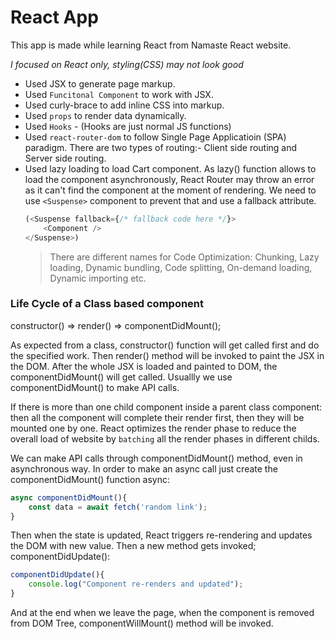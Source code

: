 # React App 

This app is made while learning React from Namaste React website.

*I focused on React only, styling(CSS) may not look good*


- Used JSX to generate page markup.
- Used `Funcitonal Component` to work with JSX.
- Used curly-brace to add inline CSS into markup.
- Used `props` to render data dynamically.
- Used `Hooks` - (Hooks are just normal JS functions)
- Used `react-router-dom` to follow Single Page Applicatioin (SPA) paradigm. There are two types of routing:- Client side routing and Server side routing.
- Used lazy loading to load Cart component. As lazy() function allows to load the component asynchronously, React Router may throw an error as it can't find the component at the moment of rendering. We need to use `<Suspense>` component to prevent that and use a fallback attribute.
    ```javascript
    (<Suspense fallback={/* fallback code here */}>
        <Component />
    </Suspense>)
    ```
    >There are different names for Code Optimization: Chunking, Lazy loading, Dynamic bundling, Code splitting, On-demand loading, Dynamic importing etc.

### Life Cycle of a Class based component

constructor() => render() => componentDidMount();

As expected from a class, constructor() function will get called first and do the specified work. Then render() method will be invoked to paint the JSX in the DOM. After the whole JSX is loaded and painted to DOM, the componentDidMount() will get called. Usuallly we use componentDidMount() to make API calls.

If there is more than one child component inside a parent class component: then all the component will complete their render first, then they will be mounted one by one. React optimizes the render phase to reduce the overall load of website by `batching` all the render phases in different childs.

We can make API calls through componentDidMount() method, even in asynchronous way. In order to make an async call just create the componentDidMount() function async:
```javascript
async componentDidMount(){
    const data = await fetch('random link');
}
```
Then when the state is updated, React triggers re-rendering and updates the DOM with new value. Then a new method gets invoked; componentDidUpdate():
```javascript
componentDidUpdate(){
    console.log("Component re-renders and updated");
}
```
And at the end when we leave the page, when the component is removed from DOM Tree, componentWillMount() method will be invoked.